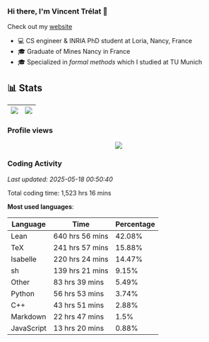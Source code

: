 ### Hi there, I'm Vincent Trélat 👋

Check out my [website](https://vtrelat.github.io)

-   💻 CS engineer & INRIA PhD student at Loria, Nancy, France
-   🎓 Graduate of Mines Nancy in France
-   🎓 Specialized in _formal methods_ which I studied at TU Munich

## 📊 **Stats**

| <img align="center" src="https://readme-stats.clckblog.space/api?username=VTrelat&show_icons=true&include_all_commits=true&theme=tokyonight&hide_border=true" /> | <img align="center" src="https://readme-stats.clckblog.space/api/top-langs/?username=VTrelat&layout=compact&theme=tokyonight&hide_border=true" /> |
| ---------------------------------------------------------------------------------------------------------------------------------------------------------------- | ------------------------------------------------------------------------------------------------------------------------------------------------- |

### Profile views

<p align="center">
 <img src="https://profile-counter.glitch.me/VTrelat/count.svg" />
</p>

<!--automations-->
### Coding Activity
_Last updated: 2025-05-18 00:50:40_

Total coding time: 1,523 hrs 16 mins

**Most used languages**:

| Language | Time | Percentage |
| ------------- | ------------- | ------------- |
| Lean | 640 hrs 56 mins | 42.08% |
| TeX | 241 hrs 57 mins | 15.88% |
| Isabelle | 220 hrs 24 mins | 14.47% |
| sh | 139 hrs 21 mins | 9.15% |
| Other | 83 hrs 39 mins | 5.49% |
| Python | 56 hrs 53 mins | 3.74% |
| C++ | 43 hrs 51 mins | 2.88% |
| Markdown | 22 hrs 47 mins | 1.5% |
| JavaScript | 13 hrs 20 mins | 0.88% |

